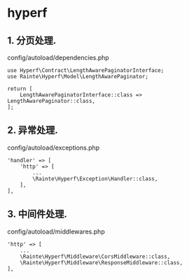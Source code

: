 # hyperf

## 1. 分页处理.

config/autoload/dependencies.php

```
use Hyperf\Contract\LengthAwarePaginatorInterface;
use Rainte\Hyperf\Model\LengthAwarePaginator;

return [
    LengthAwarePaginatorInterface::class => LengthAwarePaginator::class,
];
```

## 2. 异常处理.

config/autoload/exceptions.php

```
'handler' => [
    'http' => [
        ...
        \Rainte\Hyperf\Exception\Handler::class,
    ],
],
```

## 3. 中间件处理.

config/autoload/middlewares.php

```
'http' => [
    ...
    \Rainte\Hyperf\Middleware\CorsMiddleware::class,
    \Rainte\Hyperf\Middleware\ResponseMiddleware::class,
],
```
